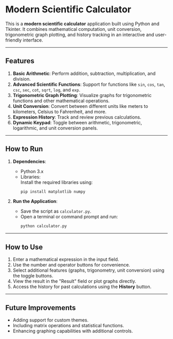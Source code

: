 # Modern Scientific Calculator

This is a **modern scientific calculator** application built using Python and Tkinter. It combines mathematical computation, unit conversion, trigonometric graph plotting, and history tracking in an interactive and user-friendly interface.

---

## Features

1. **Basic Arithmetic**: Perform addition, subtraction, multiplication, and division.  
2. **Advanced Scientific Functions**: Support for functions like `sin`, `cos`, `tan`, `csc`, `sec`, `cot`, `sqrt`, `log`, and `exp`.  
3. **Trigonometric Graph Plotting**: Visualize graphs for trigonometric functions and other mathematical operations.  
4. **Unit Conversion**: Convert between different units like meters to kilometers, Celsius to Fahrenheit, and more.  
5. **Expression History**: Track and review previous calculations.  
6. **Dynamic Keypad**: Toggle between arithmetic, trigonometric, logarithmic, and unit conversion panels.  

---

## How to Run

1. **Dependencies**:
   - Python 3.x  
   - Libraries:  
     Install the required libraries using:  
     ```bash
     pip install matplotlib numpy
     ```

2. **Run the Application**:  
   - Save the script as `calculator.py`.  
   - Open a terminal or command prompt and run:  
     ```bash
     python calculator.py
     ```

---

## How to Use

1. Enter a mathematical expression in the input field.  
2. Use the number and operator buttons for convenience.  
3. Select additional features (graphs, trigonometry, unit conversion) using the toggle buttons.  
4. View the result in the "Result" field or plot graphs directly.  
5. Access the history for past calculations using the **History** button.  

--- 

## Future Improvements  

- Adding support for custom themes.  
- Including matrix operations and statistical functions.  
- Enhancing graphing capabilities with additional controls.  
